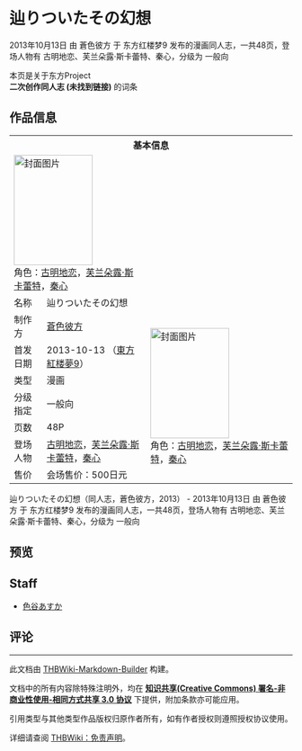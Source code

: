 # 辿りついたその幻想

<!-- source html: G:\repos\THBWiki-Markdown-Builder\THBWikiMarkdown\Temp\main\a\ac\ns0%3A%E8%BE%BF%E3%82%8A%E3%81%A4%E3%81%84%E3%81%9F%E3%81%9D%E3%81%AE%E5%B9%BB%E6%83%B3.html -->

2013年10月13日 由 蒼色彼方 于 东方红楼梦9 发布的漫画同人志，一共48页，登场人物有 古明地恋、芙兰朵露·斯卡蕾特、秦心，分级为 一般向

本页是关于东方Project  
 **二次创作同人志 (未找到链接)** 的词条
## 作品信息

<table><tbody><tr><th colspan="3">基本信息</th></tr><tr><td class="cover-artwork-mobile" colspan="2"><a href="./文件-辿りついたその幻想封面.png.md" class="image" title="封面图片"><img alt="封面图片" src="https://upload.thwiki.cc/thumb/1/1e/%E8%BE%BF%E3%82%8A%E3%81%A4%E3%81%84%E3%81%9F%E3%81%9D%E3%81%AE%E5%B9%BB%E6%83%B3%E5%B0%81%E9%9D%A2.png/140px-%E8%BE%BF%E3%82%8A%E3%81%A4%E3%81%84%E3%81%9F%E3%81%9D%E3%81%AE%E5%B9%BB%E6%83%B3%E5%B0%81%E9%9D%A2.png" decoding="async" loading="lazy" width="140" height="196" srcset="https://upload.thwiki.cc/thumb/1/1e/%E8%BE%BF%E3%82%8A%E3%81%A4%E3%81%84%E3%81%9F%E3%81%9D%E3%81%AE%E5%B9%BB%E6%83%B3%E5%B0%81%E9%9D%A2.png/210px-%E8%BE%BF%E3%82%8A%E3%81%A4%E3%81%84%E3%81%9F%E3%81%9D%E3%81%AE%E5%B9%BB%E6%83%B3%E5%B0%81%E9%9D%A2.png 1.5x, https://upload.thwiki.cc/thumb/1/1e/%E8%BE%BF%E3%82%8A%E3%81%A4%E3%81%84%E3%81%9F%E3%81%9D%E3%81%AE%E5%B9%BB%E6%83%B3%E5%B0%81%E9%9D%A2.png/280px-%E8%BE%BF%E3%82%8A%E3%81%A4%E3%81%84%E3%81%9F%E3%81%9D%E3%81%AE%E5%B9%BB%E6%83%B3%E5%B0%81%E9%9D%A2.png 2x" data-file-width="600" data-file-height="839"></a><div class="cover-char">角色：<a href="./古明地恋.md" title="古明地恋">古明地恋</a>，<a href="./芙兰朵露·斯卡蕾特.md" title="芙兰朵露·斯卡蕾特">芙兰朵露·斯卡蕾特</a>，<a href="./秦心.md" title="秦心">秦心</a></div></td>
</tr><tr><td class="label">名称</td><td colspan="2"> 辿りついたその幻想 </td></tr><tr><td class="label">制作方</td><td><a href="./蒼色彼方.md" title="蒼色彼方">蒼色彼方</a></td><td class="cover-artwork" rowspan="7" style="min-width:196px;"><a href="./文件-辿りついたその幻想封面.png.md" class="image" title="封面图片"><img alt="封面图片" src="https://upload.thwiki.cc/thumb/1/1e/%E8%BE%BF%E3%82%8A%E3%81%A4%E3%81%84%E3%81%9F%E3%81%9D%E3%81%AE%E5%B9%BB%E6%83%B3%E5%B0%81%E9%9D%A2.png/140px-%E8%BE%BF%E3%82%8A%E3%81%A4%E3%81%84%E3%81%9F%E3%81%9D%E3%81%AE%E5%B9%BB%E6%83%B3%E5%B0%81%E9%9D%A2.png" decoding="async" loading="lazy" width="140" height="196" srcset="https://upload.thwiki.cc/thumb/1/1e/%E8%BE%BF%E3%82%8A%E3%81%A4%E3%81%84%E3%81%9F%E3%81%9D%E3%81%AE%E5%B9%BB%E6%83%B3%E5%B0%81%E9%9D%A2.png/210px-%E8%BE%BF%E3%82%8A%E3%81%A4%E3%81%84%E3%81%9F%E3%81%9D%E3%81%AE%E5%B9%BB%E6%83%B3%E5%B0%81%E9%9D%A2.png 1.5x, https://upload.thwiki.cc/thumb/1/1e/%E8%BE%BF%E3%82%8A%E3%81%A4%E3%81%84%E3%81%9F%E3%81%9D%E3%81%AE%E5%B9%BB%E6%83%B3%E5%B0%81%E9%9D%A2.png/280px-%E8%BE%BF%E3%82%8A%E3%81%A4%E3%81%84%E3%81%9F%E3%81%9D%E3%81%AE%E5%B9%BB%E6%83%B3%E5%B0%81%E9%9D%A2.png 2x" data-file-width="600" data-file-height="839"></a><div class="cover-char">角色：<a href="./古明地恋.md" title="古明地恋">古明地恋</a>，<a href="./芙兰朵露·斯卡蕾特.md" title="芙兰朵露·斯卡蕾特">芙兰朵露·斯卡蕾特</a>，<a href="./秦心.md" title="秦心">秦心</a></div></td>
</tr><tr><td class="label">首发日期</td><td>2013-10-13&#160;（<a href="/展会作品列表?e=%E4%B8%9C%E6%96%B9%E7%BA%A2%E6%A5%BC%E6%A2%A6%239">東方紅楼夢9</a>）</td></tr><tr><td class="label">类型</td><td>漫画</td></tr><tr><td class="label">分级指定</td><td>一般向</td></tr><tr><td class="label">页数</td><td>48P</td></tr><tr><td class="label">登场人物</td><td><a href="./古明地恋.md" title="古明地恋">古明地恋</a>，<a href="./芙兰朵露·斯卡蕾特.md" title="芙兰朵露·斯卡蕾特">芙兰朵露·斯卡蕾特</a>，<a href="./秦心.md" title="秦心">秦心</a></td></tr><tr><td class="label">售价</td><td>会场售价：500日元</td></tr></tbody></table>

辿りついたその幻想（同人志，蒼色彼方，2013） - 2013年10月13日 由 蒼色彼方 于 东方红楼梦9 发布的漫画同人志，一共48页，登场人物有 古明地恋、芙兰朵露·斯卡蕾特、秦心，分级为 一般向
## 预览
## Staff
- [色谷あすか](./色谷あすか.md)

## 评论




---

此文档由 [THBWiki-Markdown-Builder](https://github.com/Delsin-Yu/THBWiki-Markdown-Builder) 构建。

文档中的所有内容除特殊注明外，均在 [**知识共享(Creative Commons) 署名-非商业性使用-相同方式共享 3.0 协议**](https://creativecommons.org/licenses/by-sa/3.0/deed.zh-hans) 下提供，附加条款亦可能应用。

引用类型与其他类型作品版权归原作者所有，如有作者授权则遵照授权协议使用。

详细请查阅 [THBWiki：免责声明](https://thbwiki.cc/THBWiki:%E5%85%8D%E8%B4%A3%E5%A3%B0%E6%98%8E)。

